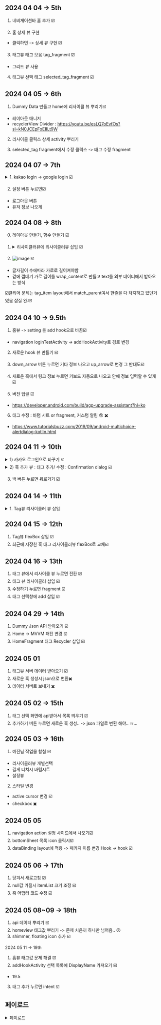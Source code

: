 2024 04 04 -> 5th
-

1. 네비게이션바 홈 추가 ☑️
    
2. 홈 상세 뷰 구현
- 클릭하면 -> 상세 뷰 구현 ☑️


3. 태그뷰 태그 모음 tag_fragment ☑️
- 그리드 뷰 사용

4. 태그뷰 선택 태그 selected_tag_fragment ☑️


2024 04 05 -> 6th
-

1. Dummy Data 만들고 home에 리사이클 뷰 뿌리기☑️
- 레이아웃 매니저
- recyclerView Divider : https://youtu.be/esLQ7oEvfOs?si=kN0JCEpFoEIILt9W

2. 리사이클 클릭스 상세 activity 뿌리기

3. selected_tag fragment에서 수정 클릭스 -> 태그 수정 fragment 


2024 04 07 -> 7th
-
<details><summary>1. kakao login -> google login ☑️</summary> 
    - https://visualandroidblog.blogspot.com/2023/04/google-sign-in-firebase-android-kotlin-tutorial.html <br> <br>
    - https://developers.google.com/android/guides/setup?hl=ko <br> <br>
    - https://www.youtube.com/watch?v=H_maapn4Q3Q <br> <br>
    - https://firebase.google.com/docs/auth/android/start?hl=ko&_gl=1*tfveyn*_up*MQ..*_ga*Nzk2MDYxODgwLjE3MTI0MjI2ODI.*_ga_CW55HF8NVT*MTcxMjQyMjY4Mi4xLjAuMTcxMjQyMjY4Mi4wLjAuMA.. <br> <br>
    - https://console.firebase.google.com/u/0/project/hook-882c5/settings/general/android:com.hanto.Hook?hl=ko <br> <br>
    - https://github.com/pointmina/Hook/assets/68779817/14745caf-0b3f-4546-bfee-3a9b5a55f393
</details>

2. 설정 버튼 누르면☑️
- 로그아웃 버튼
- 유저 정보 나오게


2024 04 08 -> 8th
-

0. 레이아웃 만들기, 함수 만들기 ☑️

2. <details><summary>리사이클러뷰에 리사이클러뷰 삽입 ☑️</summary> 
    - https://velog.io/@simsubeen/Android-Kotlin-RecyclerView-%EA%B0%80%EB%A1%9C-%EC%A0%95%EB%A0%AC-GridLayoutManager <br> <br>
    - https://notepad96.tistory.com/201 <br><br>
    - https://jinsangjin.tistory.com/25 <br><br>
    - https://developer.android.com/develop/ui/views/layout/recyclerview?hl=ko <br><br>
 </details>

2. ![image](https://github.com/pointmina/Hook/assets/68779817/6ea96baf-456a-4a62-ad78-0b48cf506f49) ☑️
- 글자길이 수에따라 가로로 길어져야함
- 겉에 껍데기 가로 길이를 wrap_content로 만들고 text를 외부 데이터에서 받아오는 방식

☑️클리어 문제는 tag_item layout에서 match_parent여서 한줄을 다 차지하고 있던거였음 삽질 완.☑️

2024 04 10 -> 9.5th
-
1) 홈뷰 -> setting 을 add hook으로 바꿈☑️
- navigation loginTestActivity -> addHookActivity로 경로 변경

2) 새로운 hook 뷰 만들기 ☑️

3) down_arrow 버튼 누르면 기타 정보 나오고 up_arrow로 변경 그 반대도☑️

4) 새로운 훅에서 링크 정보 누르면 키보드 자동으로 나오고 안에 정보 입력할 수 있게☑️

5) 버전 업글 ☑️
- https://developer.android.com/build/agp-upgrade-assistant?hl=ko

6) 태그 수정 : 바텀 시트 or fragment, 커스텀 알림 😵 ✖️
- https://www.tutorialsbuzz.com/2019/09/android-multichoice-alertdialog-kotlin.html

2024 04 11 -> 10th
-

<details><summary>1) 카카오 로그인으로 바꾸기 ☑️ </summary> 
- https://velog.io/@mong7399/Android-StudioKotlin-%EC%B9%B4%EC%B9%B4%EC%98%A4-%EB%A1%9C%EA%B7%B8%EC%9D%B8-%EA%B5%AC%ED%98%84 <br>
- 해시키 오류 <br>
- 일단 구글 로긴으로 걸어놈 (앱 진행사항 확인을 위해) <br>
 </details>

<details><summary>2) 훅 추가 뷰 : 태그 추가/ 수정 : Confirmation dialog ☑️ </summary> 
- https://www.tutorialsbuzz.com/2019/09/android-multichoice-alertdialog-kotlin.html <br>
- https://m2.material.io/components/dialogs#confirmation-dialog <br>
- 선택한거 태그 뷰에 반영 <br>
</details>

3) 백 버튼 누르면 뒤로가기 ☑️

2024 04 14 -> 11th
-

<details><summary>1. Tag뷰 리사이클러 뷰 삽입</summary> ☑️
- https://developer.android.com/reference/com/google/android/material/chip/Chip 으로 바꿔야 할듯 <br>
- https://android-developers.googleblog.com/2017/02/build-flexible-layouts-with.html 아니면 이거 justify<br>
- https://stickode.tistory.com/403<br>
</details>

2024 04 15 -> 12th
-

1. Tag뷰 flexBox 삽입 ☑️
2. 최근에 저장한 훅 태그 리사이클러뷰 flexBox로 교체☑️

2024 04 16 -> 13th
-

1. 태그 뷰에서 리사이클 뷰 누르면 전환 ☑️
2. 태그 뷰 리사이클러 삽입 ☑️
3. 수정하기 누르면 fragment ☑️
4. 태그 선택창에 add 삽입 ☑️

2024 04 29 -> 14th
-
1. Dummy Json API 받아오기 ☑️
2. Home -> MVVM 패턴 변경 ☑️
3. HomeFragment 태그 Recycler 삽입 ☑️

2024 05 01
-
1. 태그뷰 서버 데이터 받아오기 ☑️
2. 새로운 훅 생성시 json으로 변환✖️
3. 데이터 서버로 보내기 ✖️

2024 05 02 -> 15th
-
1. 태그 선택 화면에 api받아서 목록 띄우기 ☑️
2. 추가하기 버튼 누르면 새로운 훅 생성.. -> json 파일로 변환 해야.. ㅠ...

2024 05 03 -> 16th
-
1. 예진님 작업물 합침 ☑️
- 리사이클러뷰 개별선택
- 길게 터치시 바텀시트
- 설정뷰

2. 스타일 변경
- active cursor 변경 ☑️
- checkbox ✖️

2024 05 05
-
1. navigation action 설정 사이드에서 나오기☑️
2. bottomSheet 목록 icon 클릭시☑️
3. dataBinding layout에 적용 -> 패키지 이름 변경 Hook -> hook ☑️

2024 05 06 -> 17th
-
1. 당겨서 새로고침 ☑️
2. null값 가질시 itemList 크기 조정 ☑️
3. 훅 어댑터 코드 수정 ☑️

2024 05 08~09 -> 18th
-
1. api 데이터 뿌리기 ☑️
2. homeview 태그값 뿌리기 -> 문제 처음꺼 하나만 넘어옴.. 😠
3. shimmer, floating icon 추가 ☑️

2024 05 11 -> 19th
1. 홈뷰 태그값 문제 해결 ☑️
2. addHookActivity 선택 목록에 DisplayName 가져오기 ☑️
 + 19.5
3. 태그 추가 누르면 intent ☑️



페이로드
-
<details><summary>페이로드</summary> 
안녕하세요! 콘솔에 찍힌 페이로드 내용말씀이신걸까요? 코드상으론 없지만 log.info()를 통해서 Payload값을 직접 찍어서 확인했습니다! <br>
payload에서 값을 꺼내는 방법은 아래 링크 참고하시면 도움되실것 같아요! <br>
https://developers.google.com/identity/gsi/web/guides/verify-google-id-token?hl=ko#using-a-google-api-client-library 
 </details>
